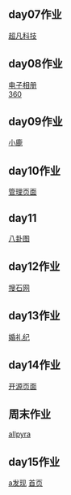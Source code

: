 ## day07作业
<a href="https://zym122.github.io/%E9%92%9F%E4%B8%80%E9%B8%A3/html/%E8%B6%85%E5%87%A1%E7%A7%91%E6%8A%80.html">超凡科技</a>
## day08作业
<a href="https://zym122.github.io/%E7%94%B5%E5%AD%90%E7%9B%B8%E5%86%8C/html/%E7%94%B5%E5%AD%90%E7%9B%B8%E5%86%8C.html">电子相册</a>
<br>
<a href="https://zym122.github.io/360/html/360.html">360</a>
## day09作业
<a href="https://zym122.github.io/%E5%B0%8F%E9%B9%BF/html/%E5%B0%8F%E9%B9%BF.html">小鹿</a>
## day10作业
<a href="https://zym122.github.io/%E8%A1%A8%E6%A0%BC%E9%A1%B5%E9%9D%A2%E4%BD%9C%E4%B8%9A/html/%E7%AE%A1%E7%90%86%E7%B3%BB%E7%BB%9F%E9%A1%B5%E9%9D%A2.html">管理页面</a>
## day11
<a href="https://zym122.github.io/bg.html">八卦图</a>
## day12作业
<a href="https://zym122.github.io/%E6%90%9C%E7%9F%B3%E7%BD%91/html/%E6%90%9C%E7%9F%B3%E7%BD%91.html">搜石网</a>
## day13作业
<a href="https://zym122.github.io/%E5%A9%9A%E7%A4%BC%E7%BA%AA/html/%E5%A9%9A%E7%A4%BC.html">婚礼纪</a>
## day14作业
<a href="https://zym122.github.io/%E5%BC%80%E6%BA%90%E5%8D%9A%E5%AE%A2%E9%A1%B5%E9%9D%A2/html/%E5%BC%80%E6%BA%90.html">开源页面</a>
## 周末作业
<a href="https://zym122.github.io/allpyra/html/ALLPYRA.html">allpyra</a>
## day15作业
<a href="https://zym122.github.io/%E9%A5%BF%E4%BA%86%E4%B9%88/html/faxian.html">a发现</a>
<a href="https://zym122.github.io/%E9%A5%BF%E4%BA%86%E4%B9%88/html/shouye.html">首页</a>
